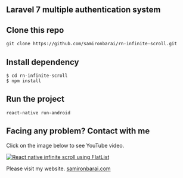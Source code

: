 ## Laravel 7 multiple authentication system

## Clone this repo
```
git clone https://github.com/samironbarai/rn-infinite-scroll.git
```

## Install dependency
```
$ cd rn-infinite-scroll
$ npm install
```

## Run the project
```
react-native run-android
```

## Facing any problem? Contact with me

Click on the image below to see YouTube video.

[![React native infinite scroll using FlatList](https://img.youtube.com/vi/jow2lXber3A/0.jpg)](https://www.youtube.com/watch?v=jow2lXber3A) 

Please visit my website.
[samironbarai.com](https://samironbarai.com) 
